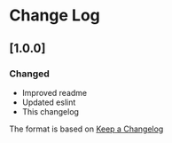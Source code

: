 # Change Log

## [1.0.0]
### Changed
- Improved readme
- Updated eslint
- This changelog

The format is based on [Keep a Changelog](http://keepachangelog.com/)
